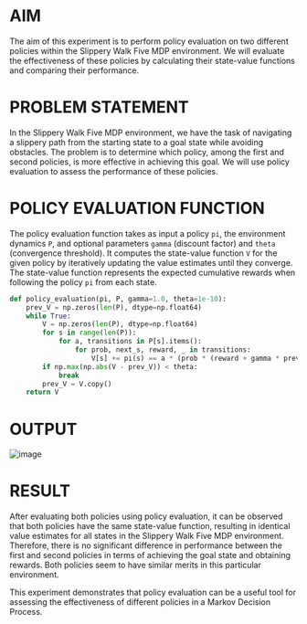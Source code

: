 # AIM

The aim of this experiment is to perform policy evaluation on two different policies within the Slippery Walk Five MDP environment. We will evaluate the effectiveness of these policies by calculating their state-value functions and comparing their performance.


# PROBLEM STATEMENT

In the Slippery Walk Five MDP environment, we have the task of navigating a slippery path from the starting state to a goal state while avoiding obstacles. The problem is to determine which policy, among the first and second policies, is more effective in achieving this goal. We will use policy evaluation to assess the performance of these policies.



# POLICY EVALUATION FUNCTION

The policy evaluation function takes as input a policy `pi`, the environment dynamics `P`, and optional parameters `gamma` (discount factor) and `theta` (convergence threshold). It computes the state-value function `V` for the given policy by iteratively updating the value estimates until they converge. The state-value function represents the expected cumulative rewards when following the policy `pi` from each state.

```python
def policy_evaluation(pi, P, gamma=1.0, theta=1e-10):
    prev_V = np.zeros(len(P), dtype=np.float64)
    while True:
        V = np.zeros(len(P), dtype=np.float64)
        for s in range(len(P)):
            for a, transitions in P[s].items():
                for prob, next_s, reward, _ in transitions:
                    V[s] += pi(s) == a * (prob * (reward + gamma * prev_V[next_s]))
        if np.max(np.abs(V - prev_V)) < theta:
            break
        prev_V = V.copy()
    return V
```
# OUTPUT

![image](https://github.com/ragav-47/rl-policy-evaluation/assets/75235488/9b53faf5-52ab-4c33-86d5-9c06985669fc)


# RESULT

After evaluating both policies using policy evaluation, it can be observed that both policies have the same state-value function, resulting in identical value estimates for all states in the Slippery Walk Five MDP environment. Therefore, there is no significant difference in performance between the first and second policies in terms of achieving the goal state and obtaining rewards. Both policies seem to have similar merits in this particular environment.

This experiment demonstrates that policy evaluation can be a useful tool for assessing the effectiveness of different policies in a Markov Decision Process.

